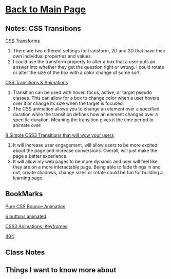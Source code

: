 # [Back to Main Page](https://reecerenninger.github.io/reading-notes/)

## Notes: CSS Transitions

[CSS Transforms](http://learn.shayhowe.com/advanced-html-css/css-transforms/)

1. There are two different settings for transform, 2D and 3D that have their own individual properties and values.
2. I could use the transform property to alter a box that a user puts an answer into whether they get the question right or wrong.  I could rotate or alter the size of the box with a color change of some sort.

[CSS Transitions & Animations](http://learn.shayhowe.com/advanced-html-css/transitions-animations/)

1. Transition can be used with hover, focus, active, or target pseudo classes.  This can allow for a box to change color when a user hovers over it or change its size when the target is focused.
2. The CSS animation allows you to change an element over a specified duration while the transition defines how an element changes over a specific duration. Meaning the transition gives it the time period to animate over.

[8 Simple CSS3 Transitions that will wow your users](http://www.webdesignerdepot.com/2014/05/8-simple-css3-transitions-that-will-wow-your-users)

1. It will increase user engagement, will allow users to be more excited about the page and increase conversions. Overall, will just make the page a better experience.
2. It will allow my web pages to be more dynamic and user will feel like they are on a more interactable page. Being able to fade things in and out, create shadows, change sizes or rotate could be fun for building a learning page.

## BookMarks

[Pure CSS Bounce Animation](http://codepen.io/dp_lewis/pen/gCfBv)

[6 buttons animated](http://codepen.io/retyui/pen/ByoaXV)

[CSS3 Animations: Keyframes](http://codepen.io/akshaychauhan/pen/oAfae)

[404](http://codepen.io/kieranfivestars/pen/MYdQxX)

## Class Notes

## Things I want to know more about